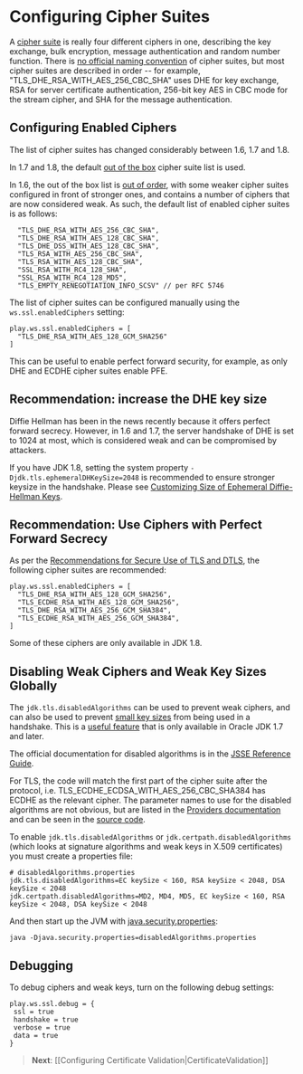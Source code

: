 <!--- Copyright (C) 2009-2015 Typesafe Inc. <http://www.typesafe.com> -->
# Configuring Cipher Suites

A [cipher suite](https://en.wikipedia.org/wiki/Cipher_suite) is really four different ciphers in one, describing the key exchange, bulk encryption, message authentication and random number function.  There is [no official naming convention](https://utcc.utoronto.ca/~cks/space/blog/tech/SSLCipherNames) of cipher suites, but most cipher suites are described in order -- for example, "TLS_DHE_RSA_WITH_AES_256_CBC_SHA" uses DHE for key exchange, RSA for server certificate authentication, 256-bit key AES in CBC mode for the stream cipher, and SHA for the message authentication.

## Configuring Enabled Ciphers

The list of cipher suites has changed considerably between 1.6, 1.7 and 1.8.

In 1.7 and 1.8, the default [out of the box](http://sim.ivi.co/2011/07/jsse-oracle-provider-preference-of-tls.html) cipher suite list is used.

In 1.6, the out of the box list is [out of order](http://op-co.de/blog/posts/android_ssl_downgrade/), with some weaker cipher suites configured in front of stronger ones, and contains a number of ciphers that are now considered weak.  As such, the default list of enabled cipher suites is as follows:

```
  "TLS_DHE_RSA_WITH_AES_256_CBC_SHA",
  "TLS_DHE_RSA_WITH_AES_128_CBC_SHA",
  "TLS_DHE_DSS_WITH_AES_128_CBC_SHA",
  "TLS_RSA_WITH_AES_256_CBC_SHA",
  "TLS_RSA_WITH_AES_128_CBC_SHA",
  "SSL_RSA_WITH_RC4_128_SHA",
  "SSL_RSA_WITH_RC4_128_MD5",
  "TLS_EMPTY_RENEGOTIATION_INFO_SCSV" // per RFC 5746
```

The list of cipher suites can be configured manually using the `ws.ssl.enabledCiphers` setting:

```
play.ws.ssl.enabledCiphers = [
  "TLS_DHE_RSA_WITH_AES_128_GCM_SHA256"
]
```

This can be useful to enable perfect forward security, for example, as only DHE and ECDHE cipher suites enable PFE.

## Recommendation: increase the DHE key size

Diffie Hellman has been in the news recently because it offers perfect forward secrecy.  However, in 1.6 and 1.7, the server handshake of DHE is set to 1024 at most, which is considered weak and can be compromised by attackers.

If you have JDK 1.8, setting the system property `-Djdk.tls.ephemeralDHKeySize=2048` is recommended to ensure stronger keysize in the handshake.  Please see [Customizing Size of Ephemeral Diffie-Hellman Keys](http://docs.oracle.com/javase/8/docs/technotes/guides/security/jsse/JSSERefGuide.html#customizing_dh_keys).

## Recommendation: Use Ciphers with Perfect Forward Secrecy

As per the [Recommendations for Secure Use of TLS and DTLS](https://datatracker.ietf.org/doc/draft-ietf-uta-tls-bcp/), the following cipher suites are recommended:

```
play.ws.ssl.enabledCiphers = [
  "TLS_DHE_RSA_WITH_AES_128_GCM_SHA256",
  "TLS_ECDHE_RSA_WITH_AES_128_GCM_SHA256",
  "TLS_DHE_RSA_WITH_AES_256_GCM_SHA384",
  "TLS_ECDHE_RSA_WITH_AES_256_GCM_SHA384",
]
```

Some of these ciphers are only available in JDK 1.8.

## Disabling Weak Ciphers and Weak Key Sizes Globally

The `jdk.tls.disabledAlgorithms` can be used to prevent weak ciphers, and can also be used to prevent [small key sizes](http://sim.ivi.co/2011/07/java-se-7-release-security-enhancements.html) from being used in a handshake.  This is a [useful feature](http://sim.ivi.co/2013/11/harness-ssl-and-jsse-key-size-control.html) that is only available in Oracle JDK 1.7 and later.

The official documentation for disabled algorithms is in the [JSSE Reference Guide](https://docs.oracle.com/javase/8/docs/technotes/guides/security/jsse/JSSERefGuide.html#DisabledAlgorithms).

For TLS, the code will match the first part of the cipher suite after the protocol, i.e. TLS_ECDHE_ECDSA_WITH_AES_256_CBC_SHA384 has ECDHE as the relevant cipher.  The parameter names to use for the disabled algorithms are not obvious, but are listed in the [Providers documentation](https://docs.oracle.com/javase/8/docs/technotes/guides/security/SunProviders.html) and can be seen in the [source code](http://grepcode.com/file/repository.grepcode.com/java/root/jdk/openjdk/8-b132/sun/security/ssl/SSLAlgorithmConstraints.java/#271).

To enable `jdk.tls.disabledAlgorithms` or `jdk.certpath.disabledAlgorithms` (which looks at signature algorithms and weak keys in X.509 certificates) you must create a properties file:

```
# disabledAlgorithms.properties
jdk.tls.disabledAlgorithms=EC keySize < 160, RSA keySize < 2048, DSA keySize < 2048
jdk.certpath.disabledAlgorithms=MD2, MD4, MD5, EC keySize < 160, RSA keySize < 2048, DSA keySize < 2048
```

And then start up the JVM with [java.security.properties](http://bugs.java.com/bugdatabase/view_bug.do?bug_id=7133344):

```
java -Djava.security.properties=disabledAlgorithms.properties
```

## Debugging

To debug ciphers and weak keys, turn on the following debug settings:

```
play.ws.ssl.debug = {
 ssl = true
 handshake = true
 verbose = true
 data = true
}
```

> **Next**: [[Configuring Certificate Validation|CertificateValidation]]
